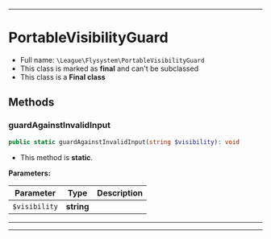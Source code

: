 ***

# PortableVisibilityGuard

* Full name: `\League\Flysystem\PortableVisibilityGuard`
* This class is marked as **final** and can't be subclassed
* This class is a **Final class**

## Methods

### guardAgainstInvalidInput

```php
public static guardAgainstInvalidInput(string $visibility): void
```

* This method is **static**.

**Parameters:**

| Parameter | Type | Description |
|-----------|------|-------------|
| `$visibility` | **string** |  |

***


***


